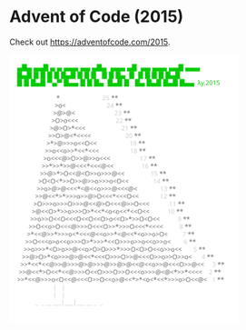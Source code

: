 # Advent of Code (2015)
Check out https://adventofcode.com/2015.

[<img src="calendar.svg" width="80%" />](https://adventofcode.com/2015)
